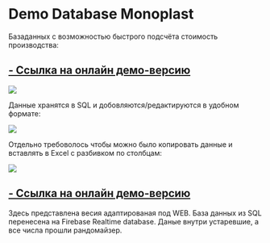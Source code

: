 # Demo Database Monoplast

Базаданных с возможностью быстрого подсчёта стоимость производства:

## [- Cсылка на онлайн демо-версию](https://form-demo-web.web.app)

![](https://s12.gifyu.com/images/SfqyG.gif) 

Данные хранятся в SQL и добовляются/редактируются в удобном формате:

![](https://s12.gifyu.com/images/SfqJk.gif)

Отдельно требоволось чтобы можно было копировать данные и вставлять в Excel с разбивком по столбцам:

![](https://s12.gifyu.com/images/SfqGG.gif)

## [- Cсылка на онлайн демо-версию](https://form-demo-web.web.app)

Здесь представлена весия адаптированая под WEB.
База данных из SQL перенесена на Firebase Realtime database.
Даные внутри устаревшие, а все числа прошли рандомайзер.
